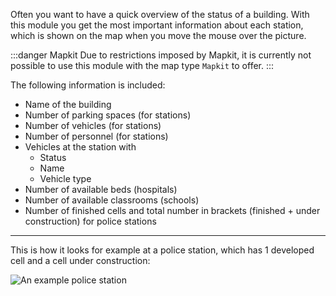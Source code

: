 Often you want to have a quick overview of the status of a building.
With this module you get the most important information about each station, which is shown on the map when you move the mouse over the picture.

:::danger Mapkit
Due to restrictions imposed by Mapkit, it is currently not possible to use this module with the map type `Mapkit` to offer.
:::

The following information is included:
* Name of the building
* Number of parking spaces (for stations)
* Number of vehicles (for stations)
* Number of personnel (for stations)
* Vehicles at the station with
	* Status
	* Name
	* Vehicle type
* Number of available beds (hospitals)
* Number of available classrooms (schools)
* Number of finished cells and total number in brackets (finished + under construction) for police stations


***

This is how it looks for example at a police station, which has 1 developed cell and a cell under construction:

![An example police station](polizei.png)
